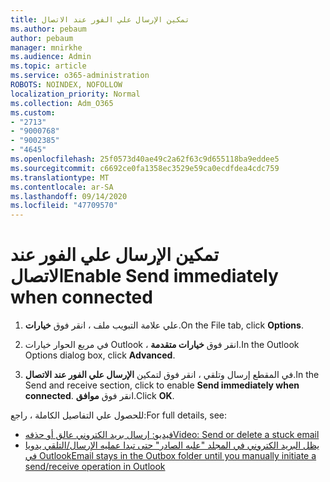 ```yaml
---
title: تمكين الإرسال علي الفور عند الاتصال
ms.author: pebaum
author: pebaum
manager: mnirkhe
ms.audience: Admin
ms.topic: article
ms.service: o365-administration
ROBOTS: NOINDEX, NOFOLLOW
localization_priority: Normal
ms.collection: Adm_O365
ms.custom:
- "2713"
- "9000768"
- "9002385"
- "4645"
ms.openlocfilehash: 25f0573d40ae49c2a62f63c9d655118ba9eddee5
ms.sourcegitcommit: c6692ce0fa1358ec3529e59ca0ecdfdea4cdc759
ms.translationtype: MT
ms.contentlocale: ar-SA
ms.lasthandoff: 09/14/2020
ms.locfileid: "47709570"
---
```

# <a name="enable-send-immediately-when-connected"></a><span data-ttu-id="72c0c-102">تمكين الإرسال علي الفور عند الاتصال</span><span class="sxs-lookup"><span data-stu-id="72c0c-102">Enable Send immediately when connected</span></span>
 
1. <span data-ttu-id="72c0c-103">علي علامة التبويب ملف ، انقر فوق **خيارات**.</span><span class="sxs-lookup"><span data-stu-id="72c0c-103">On the File tab, click **Options**.</span></span>

2. <span data-ttu-id="72c0c-104">في مربع الحوار خيارات Outlook ، انقر فوق **خيارات متقدمة**.</span><span class="sxs-lookup"><span data-stu-id="72c0c-104">In the Outlook Options dialog box, click **Advanced**.</span></span>

3. <span data-ttu-id="72c0c-105">في المقطع إرسال وتلقي ، انقر فوق لتمكين **الإرسال علي الفور عند الاتصال**.</span><span class="sxs-lookup"><span data-stu-id="72c0c-105">In the Send and receive section, click to enable **Send immediately when connected**.</span></span> <span data-ttu-id="72c0c-106">انقر فوق **موافق**.</span><span class="sxs-lookup"><span data-stu-id="72c0c-106">Click **OK**.</span></span>

<span data-ttu-id="72c0c-107">للحصول علي التفاصيل الكاملة ، راجع:</span><span class="sxs-lookup"><span data-stu-id="72c0c-107">For full details, see:</span></span>
- [<span data-ttu-id="72c0c-108">فيديو: إرسال بريد الكتروني عالق أو حذفه</span><span class="sxs-lookup"><span data-stu-id="72c0c-108">Video: Send or delete a stuck email</span></span>](https://support.office.com/article/Video-Send-or-delete-an-email-stuck-in-your-outbox-26d5d34a-4e5f-444a-a9e8-44db04a94dec) 
- [<span data-ttu-id="72c0c-109">يظل البريد الكتروني في المجلد "علبه الصادر" حتى تبدا عمليه الإرسال/التلقي يدويا في Outlook</span><span class="sxs-lookup"><span data-stu-id="72c0c-109">Email stays in the Outbox folder until you manually initiate a send/receive operation in Outlook</span></span>](https://support.microsoft.com/help/2797572/email-stays-in-the-outbox-folder-until-you-manually-initiate-a-send-re)
